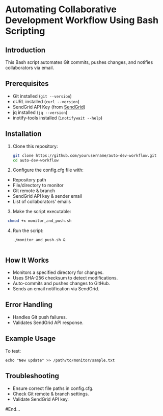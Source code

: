 # Automating Collaborative Development Workflow Using Bash Scripting

## Introduction
This Bash script automates Git commits, pushes changes, and notifies collaborators via email.

## Prerequisites
- Git installed (`git --version`)
- cURL installed (`curl --version`)
- SendGrid API Key (from [SendGrid](https://sendgrid.com/))
- jq installed (`jq --version`)
- inotify-tools installed (`inotifywait --help`)

## Installation
1. Clone this repository:
   ```bash
   git clone https://github.com/yourusername/auto-dev-workflow.git
   cd auto-dev-workflow

2. Configure the config.cfg file with:
- Repository path
- File/directory to monitor
- Git remote & branch
- SendGrid API key & sender email
- List of collaborators' emails


3. Make the script executable:
 ```bash
  chmod +x monitor_and_push.sh
```

4. Run the script:
   ```
   ./monitor_and_push.sh &


## How It Works

- Monitors a specified directory for changes.
- Uses SHA-256 checksum to detect modifications.
- Auto-commits and pushes changes to GitHub.
- Sends an email notification via SendGrid.

## Error Handling

- Handles Git push failures.
- Validates SendGrid API response.

## Example Usage

To test:
```
echo "New update" >> /path/to/monitor/sample.txt
```

## Troubleshooting

- Ensure correct file paths in config.cfg.
- Check Git remote & branch settings.
- Validate SendGrid API key.


#End...
